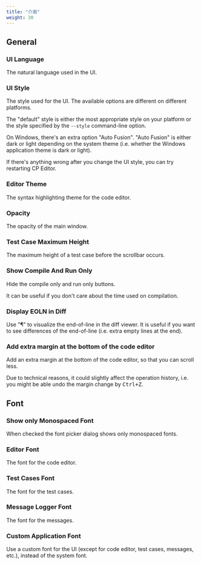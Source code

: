 ```yaml
---
title: "介面"
weight: 30
---
```


## General

### UI Language

The natural language used in the UI.

### UI Style

The style used for the UI. The available options are different on different platforms.

The "default" style is either the most appropriate style on your platform or the style specified by the `--style` command-line option.

On Windows, there's an extra option "Auto Fusion". "Auto Fusion" is either dark or light depending on the system theme (i.e. whether the Windows application theme is dark or light).

If there's anything wrong after you change the UI style, you can try restarting CP Editor.

### Editor Theme

The syntax highlighting theme for the code editor.

### Opacity

The opacity of the main window.

### Test Case Maximum Height

The maximum height of a test case before the scrollbar occurs.

### Show Compile And Run Only

Hide the compile only and run only buttons.

It can be useful if you don't care about the time used on compilation.

### Display EOLN in Diff

Use "¶" to visualize the end-of-line in the diff viewer. It is useful if you want to see differences of the end-of-line (i.e. extra empty lines at the end).

### Add extra margin at the bottom of the code editor

Add an extra margin at the bottom of the code editor, so that you can scroll less.

Due to technical reasons, it could slightly affect the operation history, i.e. you might be able undo the margin change by <kbd>Ctrl+Z</kbd>.

## Font

### Show only Monospaced Font

When checked the font picker dialog shows only monospaced fonts.

### Editor Font

The font for the code editor.

### Test Cases Font

The font for the test cases.

### Message Logger Font

The font for the messages.

### Custom Application Font

Use a custom font for the UI (except for code editor, test cases, messages, etc.), instead of the system font.
